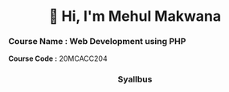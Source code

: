 <h1 align="center">👋 Hi, I'm  Mehul Makwana </a></h1>

### Course Name : Web Development using PHP

**Course Code :** 20MCACC204
<h3 align="center">Syallbus</h3>
